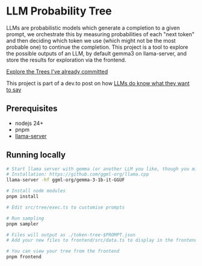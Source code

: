 # LLM Probability Tree

LLMs are probabilistic models which generate a completion to a given prompt, we orchestrate this by measuring probabilities of each "next token" and then deciding which token we use (which might not be the most probable one) to continue the completion. This project is a tool to explore the possible outputs of an LLM, by default gemma3 on llama-server, and store the results for exploration via the frontend.

[Explore the Trees I've already committed](https://llm-probability-tree.me-62f.workers.dev/)

This project is part of a dev.to post on how [LLMs do know what they want to say](https://dev.to/nicklucas/llms-do-know-what-theyre-going-to-say-54mh)

## Prerequisites

- nodejs 24+
- pnpm
- [llama-server](https://github.com/ggml-org/llama.cpp)

## Running locally

```sh
# Start llama server with gemma (or another LLM you like, though you might need to customise stopIf in src/tree/exec.ts with appropriate stop tokens)
# Installation: https://github.com/ggml-org/llama.cpp
llama-server -hf ggml-org/gemma-3-1b-it-GGUF

# Install node modules
pnpm install

# Edit src/tree/exec.ts to customise prompts

# Run sampling
pnpm sampler

# Files will output as ./token-tree-$PROMPT.json
# Add your new files to frontend/src/data.ts to display in the frontend

# You can view your tree from the frontend
pnpm frontend
```
